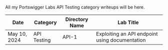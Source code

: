 All my Portswigger Labs API Testing category writeups will be here.

Date          | Category                       | Directory Name     | Lab Title
--------------|--------------------------------|--------------------|----------------------
May 10, 2024  | API Testing                    | API-1              | Exploiting an API endpoint using documentation